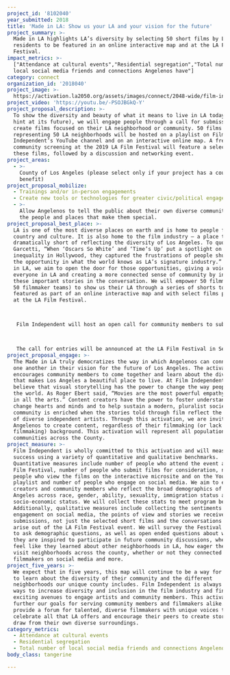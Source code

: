 ```yaml
---
project_id: '8102040'
year_submitted: 2018
title: 'Made in LA: Show us your LA and your vision for the future'
project_summary: >-
  Made in LA highlights LA’s diversity by selecting 50 short films by LA
  residents to be featured in an online interactive map and at the LA Film
  Festival.
impact_metrics: >-
  ["Attendance at cultural events","Residential segregation","Total number of
  local social media friends and connections Angelenos have"]
category: connect
organization_id: '2018040'
project_image: >-
  https://activation.la2050.org/assets/images/connect/2048-wide/film-independent.jpg
project_video: 'https://youtu.be/-PSOJBGkQ-Y'
project_proposal_description: >-
  To show the diversity and beauty of what it means to live in LA today (and
  hint at its future), we will engage people through a call for submissions to
  create films focused on their LA neighborhood or community. 50 films
  representing 50 LA neighborhoods will be hosted on a playlist on Film
  Independent’s YouTube channel and on an interactive online map. A free
  community screening at the 2019 LA Film Festival will feature a selection of
  these films, followed by a discussion and networking event.
project_areas:
  - >-
    County of Los Angeles (please select only if your project has a countywide
    benefit)
project_proposal_mobilize:
  - Trainings and/or in-person engagements
  - Create new tools or technologies for greater civic/political engagement
  - >-
    Allow Angelenos to tell the public about their own diverse communities and
    the people and places that make them special.
project_proposal_best_place: >-
  LA is one of the most diverse places on earth and is home to people from every
  country and culture. It is also home to the film industry — a place that falls
  dramatically short of reflecting the diversity of Los Angeles. To quote Mayor
  Garcetti, “When ‘Oscars So White’ and ‘Time’s Up’ put a spotlight on
  inequality in Hollywood, they captured the frustrations of people shut out of
  the opportunity in what the world knows as LA’s signature industry.” With Made
  in LA, we aim to open the door for those opportunities, giving a voice to
  everyone in LA and creating a more connected sense of community by including
  these important stories in the conversation. We will empower 50 filmmakers (or
  50 filmmaker teams) to show us their LA through a series of shorts to be
  featured as part of an online interactive map and with select films premiering
  at the LA Film Festival.



   Film Independent will host an open call for community members to submit short films inspired by a three-part prompt: 1) show us your LA, 2) tell us who you are and 3) speak to your future hopes for your neighborhood or the county. There will be no cost to submit, eliminating barriers for filmmakers. Submissions will be solicited via outreach to film schools, LA-based cultural organizations, Film Independent online presence (one million subscribers) and more. All submissions will be reviewed by our Digital Content and LA Film Festival programming team. 50 short works will be selected to represent every corner of the county—from Malibu to East LA and from Long Beach to the Valley. Creators will be diverse, representing an inclusive spectrum of race, gender, ability, sexuality, immigration status and socio-economic status. Likewise, creators are encouraged to explore the prompt across a variety of genres.



   The call for entries will be announced at the LA Film Festival in September 2018. Allowing time to finalize selections, the shorts will begin to premiere online in February 2019. The films will roll out over approximately six months and will be added to a custom playlist on YouTube. The primary digital activation will be on an interactive microsite at filmindependent.org featuring a map of LA, with tiles for the short films placed over their neighborhood that play and expand when clicked. Each short film will include bios, headshots and social media info for the filmmakers. As each film is released, our marketing team will promote the film through social channels, inviting Angelenos to have open discussions about the future of LA and connect on social media. A selection of shorts will play on the big screen as part of a free community event at the LA Film Festival including a conversation with filmmakers discussing how to get more involved in your community followed by a networking event, serving as a way for people to engage and connect in-person. We intend to open up a dialogue about LA and its future by inviting all Angelenos to participate in the conversation and have their stories told.
project_proposal_engage: >-
  The Made in LA truly democratizes the way in which Angelenos can connect to
  one another in their vision for the future of Los Angeles. The activation
  encourages community members to come together and learn about the diversity
  that makes Los Angeles a beautiful place to live. At Film Independent, we
  believe that visual storytelling has the power to change the way people see
  the world. As Roger Ebert said, “Movies are the most powerful empathy machines
  in all the arts.” Content creators have the power to foster understanding, to
  change hearts and minds and to help sustain a modern, pluralist society. Our
  community is enriched when the stories told through film reflect the visions
  of diverse independent artists. Through this activation, we are inviting all
  Angelenos to create content, regardless of their filmmaking (or lack of
  filmmaking) background. This activation will represent all populations and
  communities across the County.
project_measure: >-
  Film Independent is wholly committed to this activation and will measure
  success using a variety of quantitative and qualitative benchmarks.
  Quantitative measures include number of people who attend the event at the LA
  Film Festival, number of people who submit films for consideration, number of
  people who view the films on the interactive microsite and on the YouTube
  playlist and number of people who engage on social media. We aim to engage
  creators and community members who reflect the broad demographics of Los
  Angeles across race, gender, ability, sexuality, immigration status and
  socio-economic status. We will collect these stats to meet program benchmarks.
  Additionally, qualitative measures include collecting the sentiments of
  engagement on social media, the points of view and stories we receive from all
  submissions, not just the selected short films and the conversations that
  arise out of the LA Film Festival event. We will survey the Festival attendees
  to ask demographic questions, as well as open ended questions about whether
  they are inspired to participate in future community discussions, whether they
  feel like they learned about other neighborhoods in LA, how eager they are to
  visit neighborhoods across the county, whether or not they connected with the
  filmmakers on social media and more.
project_five_years: >-
  We expect that in five years, this map will continue to be a way for Angelenos
  to learn about the diversity of their community and the different
  neighborhoods our unique county includes. Film Independent is always exploring
  ways to increase diversity and inclusion in the film industry and find
  exciting avenues to engage artists and community members. This activation will
  further our goals for serving community members and filmmakers alike. It will
  provide a forum for talented, diverse filmmakers with unique voices to
  celebrate all that LA offers and encourage their peers to create stories that
  draw from their own diverse surroundings.
category_metrics:
  - Attendance at cultural events
  - Residential segregation
  - Total number of local social media friends and connections Angelenos have
body_class: tangerine

---
```

